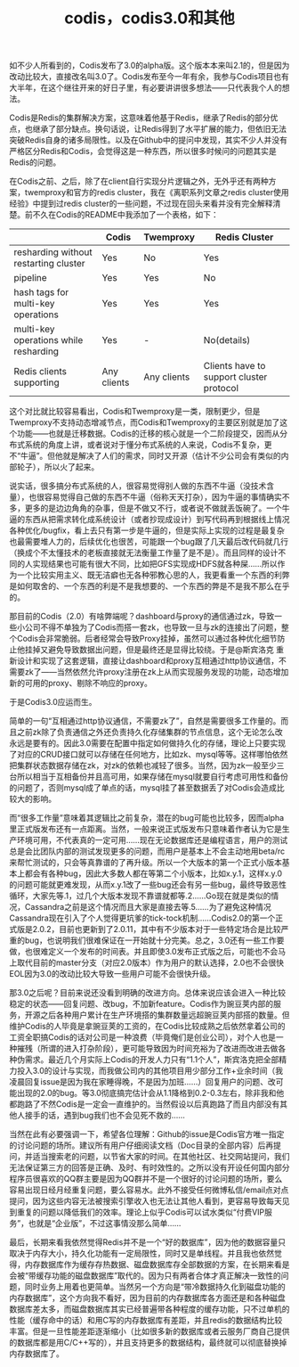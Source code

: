 ﻿---
layout: articles
title: codis，codis3.0和其他
permalink: articles/2016073002.html
disqusIdentifier: articles/2016073002.html
disqusUrl: http://redis.cn/monthly/temp.html
discuzTid: 
---


如不少人所看到的，Codis发布了3.0的alpha版。这个版本本来叫2.1的，但是因为改动比较大，直接改名叫3.0了。Codis发布至今一年有余，我参与Codis项目也有大半年，在这个继往开来的好日子里，有必要讲讲很多想法——只代表我个人的想法。


Codis是Redis的集群解决方案，这意味着他基于Redis，继承了Redis的部分优点，也继承了部分缺点。换句话说，让Redis得到了水平扩展的能力，但依旧无法突破Redis自身的诸多局限性。以及在Github中的提问中发现，其实不少人并没有严格区分Redis和Codis，会觉得这是一种东西，所以很多时候问的问题其实是Redis的问题。


在Codis之前、之后，除了在client自行实现分片逻辑之外，无外乎还有两种方案，twemproxy和官方的redis cluster，我在《离职系列文章之redis cluster使用经验》中提到过redis cluster的一些问题，不过现在回头来看并没有完全解释清楚。前不久在Codis的README中我添加了一个表格，如下：

|  | Codis | Twemproxy | Redis Cluster |
| -------- | -------- | -------- | -------- |
| resharding without restarting cluster| Yes|No| Yes|  
| pipeline |Yes| Yes|No|
| hash tags for multi-key operations| Yes| Yes|Yes|
| multi-key operations while resharding|Yes| -|No(details)|
| Redis clients supporting |Any clients| Any clients| Clients have to support cluster protocol |


这个对比就比较容易看出，Codis和Twemproxy是一类，限制更少，但是Twemproxy不支持动态增减节点，而Codis和Twemproxy的主要区别就是加了这个功能——也就是迁移数据。Codis的迁移的核心就是一个二阶段提交，因而从分布式系统的角度上讲，或者说对于懂分布式系统的人来说，Codis不复杂，更不“牛逼”。但他就是解决了人们的需求，同时又开源（估计不少公司会有类似的内部轮子），所以火了起来。

  

说实话，很多搞分布式系统的人，很容易觉得别人做的东西不牛逼（没技术含量），也很容易觉得自己做的东西不牛逼（俗称天天打杂），因为牛逼的事情确实不多，更多的是边边角角的杂事，但是不做又不行，或者说不做就丢饭碗了。一个牛逼的东西从把需求转化成系统设计（或者抄现成设计）到写代码再到根据线上情况各种优化/bugfix，看上去只有第一步是牛逼的，但是实际上实现的过程是最复杂也最需要堆人力的，后续优化也很苦，可能跟一个bug跟了几天最后改代码就几行（换成个不太懂技术的老板直接就无法衡量工作量了是不是）。而且同样的设计不同的人实现结果也可能有很大不同，比如把GFS实现成HDFS就各种屎……所以作为一个比较实用主义、既无洁癖也无各种邪教心思的人，我更看重一个东西的利弊是如何取舍的、一个东西的利是不是我想要的、一个东西的弊是不是我不那么在乎的。
  

那目前的Codis（2.0）有啥弊端呢？dashboard与proxy的通信通过zk，导致一些小公司不得不单独为了Codis而搭一套zk，也导致一旦与zk的连接出了问题，整个Codis会非常脆弱。后者经常会导致Proxy挂掉，虽然可以通过各种优化细节防止他挂掉又避免导致数据出问题，但是最终还是显得比较绕。于是@斯宾洛克 重新设计和实现了这套逻辑，直接让dashboard和proxy互相通过http协议通信，不需要zk了——当然依然允许proxy注册在zk上从而实现服务发现的功能，动态增加新的可用的proxy、剔除不响应的proxy。
  
于是Codis3.0应运而生。


简单的一句“互相通过http协议通信，不需要zk了”，自然是需要很多工作量的。而且之前zk除了负责通信之外还负责持久化存储集群的节点信息，这个无论怎么改永远是要有的。因此3.0需要在配置中指定如何做持久化的存储，理论上只要实现了对应的CRUD接口就可以存储在任何地方，比如zk、mysql等等。这样哪怕依然把集群状态数据存储在zk，对zk的依赖也减轻了很多。当然，因为zk一般至少三台所以相当于互相备份并且高可用，如果存储在mysql就要自行考虑可用性和备份的问题了，否则mysql成了单点的话，mysql挂了甚至数据丢了对Codis会造成比较大的影响。


而“很多工作量”意味着其逻辑比之前复杂，潜在的bug可能也比较多，因而alpha里正式版发布还有一点距离。当然，一般来说正式版发布只意味着作者认为它是生产环境可用，不代表真的一定可用……现在无论数据库还是编程语言，用户的测试总是会比团队内部的测试发现更多的问题，而用户是基本上不会主动地用beta/rc来帮忙测试的，只会等真靠谱的了再升级。所以一个大版本的第一个正式小版本基本上都会有各种bug，因此大多数人都在等第二个小版本，比如x.y.1，这样x.y.0的问题可能就更难发现，从而x.y.1改了一些bug还会有另一些bug，最终导致恶性循环，大家先等.1，过几个大版本发现不靠谱就都等.2……Go现在就是类似的情况，Cassandra之前是这个情况而且大家是直接去等.5……为了避免这种情况Cassandra现在引入了个人觉得更坑爹的tick-tock机制……Codis2.0的第一个正式版是2.0.2，目前也更新到了2.0.11，其中有不少版本对于一些特定场合是比较严重的bug，也说明我们很难保证在一开始就十分完美。总之，3.0还有一些工作要做，也很难定义一个发布的时间表。并且即使3.0发布正式版之后，可能也不会马上取代目前的master分支（对应2.0版本）作为用户的默认选择，2.0也不会很快EOL因为3.0的改动比较大导致一些用户可能不会很快升级。
  
那3.0之后呢？目前来说还没看到明确的改进方向。总体来说应该会进入一种比较稳定的状态——回复问题、改bug，不加新feature。Codis作为豌豆荚内部的服务，开源之后各种用户累计在生产环境搭的集群数量远超豌豆荚内部搭的数量。但维护Codis的人毕竟是拿豌豆荚的工资的，在Codis比较成熟之后依然拿着公司的工资全职搞Codis的话对公司是一种浪费（毕竟俺们是创业公司），对个人也是一种摧残（所谓的进入打杂阶段），更可能导致因为时间充裕为了改进而改进去做各种伪需求。最近几个月实际上Codis的开发人力只有“1.1个人”，斯宾洛克把全部精力投入3.0的设计与实现，而我做公司内的其他项目用少部分工作+业余时间（我凌晨回复issue是因为我在家睡得晚，不是因为加班……）回复用户的问题、改可能出现的2.0的bug。等3.0彻底搞完估计会从1.1降格到0.2-0.3左右，除非我和他都跑路了不然Codis是一定会一直维护的。当然假设以后真跑路了而且内部没有其他人接手的话，遇到bug我们也不会见死不救的……


当然在此有必要强调一下，希望各位理解：Github的issue是Codis官方唯一指定的讨论问题的场所。建议所有用户仔细阅读文档（Doc目录的全部内容）后再提问，并适当搜索老的问题，以节省大家的时间。在其他社区、社交网站提问，我们无法保证第三方的回答是正确、及时、有时效性的。之所以没有开设任何国内部分程序员很喜欢的QQ群主要是因为QQ群并不是一个很好的讨论问题的场所，要么容易出现日经月经重复问题，要么容易水。此外不接受任何微博私信/email点对点提问，因为这些内容无法被搜索引擎收入也无法让其他人看到，更容易导致每天见到重复的问题以降低我们的效率。理论上似乎Codis可以试水类似“付费VIP服务”，也就是“企业版”，不过这事情没那么简单……

  

最后，长期来看我依然觉得Redis并不是一个“好的数据库”，因为他的数据容量只取决于内存大小，持久化功能有一定局限性，同时又是单线程。并且我也依然觉得，内存数据库作为缓存存热数据、磁盘数据库存全部数据的方案，在长期来看是会被“带缓存功能的磁盘数据库”取代的。因为只有两者合体才真正解决一致性的问题，同时业务上用着也更简单。当然另一个方向是“带冷数据持久化到磁盘功能的内存数据库”，这个方向我不看好，因为目前的内存数据库各方面还是和各种磁盘数据库差太多，而磁盘数据库其实已经普遍带各种程度的缓存功能，只不过单机的性能（缓存命中的话）和用C写的内存数据库有差距，并且redis的数据结构比较丰富。但是一旦性能差距逐渐缩小（比如很多新的数据库或者云服务厂商自己提供的数据库都是用C/C++写的），并且支持更多的数据结构，最终就可以彻底替换掉内存数据库了。
